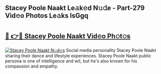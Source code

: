 ## Stacey Poole Naakt Le𝚊k𝚎d N𝚞𝚍e - Part-279 Vid𝚎o Photos Le𝚊ks lsGgq

# <h2><a href="http://fb39dw.evod.top/?m=Stacey+Poole+Naakt">🔗 👉🔴 Stacey Poole Naakt Vid𝚎o Ph𝚘t𝚘s</a></h2>

[![Stacey Poole Naakt N𝚞d𝚎s](https://i.imgur.com/8V9OHl7.gif)](http://fb39dw.evod.top/?m=Stacey+Poole+Naakt)
Social media personality Stacey Poole Naakt sharing their dance and lifestyle experiences. Stacey Poole Naakt public persona is one of intelligence and wit, but he's also known for his compassion and empathy. 
